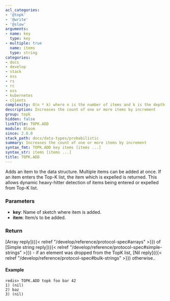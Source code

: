 ```yaml
---
acl_categories:
- '@topk'
- '@write'
- '@slow'
arguments:
- name: key
  type: key
- multiple: true
  name: items
  type: string
categories:
- docs
- develop
- stack
- oss
- rs
- rc
- oss
- kubernetes
- clients
complexity: O(n * k) where n is the number of items and k is the depth
description: Increases the count of one or more items by increment
group: topk
hidden: false
linkTitle: TOPK.ADD
module: Bloom
since: 2.0.0
stack_path: docs/data-types/probabilistic
summary: Increases the count of one or more items by increment
syntax_fmt: TOPK.ADD key items [items ...]
syntax_str: items [items ...]
title: TOPK.ADD
---
```


Adds an item to the data structure. 
Multiple items can be added at once.
If an item enters the Top-K list, the item which is expelled is returned.
This allows dynamic heavy-hitter detection of items being entered or expelled from Top-K list. 

### Parameters

* **key**: Name of sketch where item is added.
* **item**: Item/s to be added.

### Return

[Array reply]({{< relref "/develop/reference/protocol-spec#arrays" >}}) of [Simple string reply]({{< relref "/develop/reference/protocol-spec#simple-strings" >}}) - if an element was dropped from the TopK list, [Nil reply]({{< relref "/develop/reference/protocol-spec#bulk-strings" >}}) otherwise..

#### Example

```
redis> TOPK.ADD topk foo bar 42
1) (nil)
2) baz
3) (nil)
```